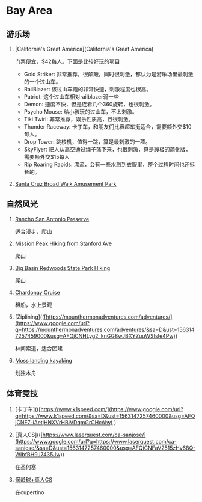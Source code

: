 # Bay Area



## 游乐场

1. [California's Great America](California's Great America)

   门票便宜，$42每人。下面是比较好玩的项目

   - Gold Striker: 非常推荐，很颠簸，同时很刺激，都认为是游乐场里最刺激的一个过山车。
   - RailBlazer: 该过山车跑的非常快速，刺激程度也很高。
   - Patriot: 这个过山车相对railblazer弱一些
   - Demon: 速度不快，但是连着几个360旋转，也很刺激。
   - Psycho Mouse: 给小孩玩的过山车，不太刺激。
   - Tiki Twirl: 非常推荐，娱乐性质高，且很刺激。
   - Thunder Raceway: 卡丁车，和朋友们比赛超车挺适合，需要额外交$10每人。
   - Drop Tower: 跳楼机，值得一跳，算是最刺激的一项。
   - SkyFlyer: 把人从高空通过绳子荡下来，也很刺激，算是蹦极的简化版，需要额外交$15每人
   - Rip Roaring Rapids: 漂流，会有一些水溅到衣服里，整个过程时间也还挺长的。

2. [Santa Cruz Broad Walk Amusement Park]([https://beachboardwalk.com/](https://www.google.com/url?q=https://beachboardwalk.com/&sa=D&ust=1563147257457000&usg=AFQjCNH-3OfcxvSokX51i_N2LWm6H1ivSA))

## 自然风光

1. [Rancho San Antonio Preserve]([https://www.openspace.org/preserves/rancho-san-antonio](https://www.google.com/url?q=https://www.openspace.org/preserves/rancho-san-antonio&sa=D&ust=1563147257458000&usg=AFQjCNFJqVZwwwL6mb3Yo9RDhrTtQvz3cw))

   适合漫步，爬山

2. [Mission Peak Hiking from Stanford Ave]([https://www.alltrails.com/trail/us/california/mission-peak-loop-from-stanford-avenue-staging-area](https://www.google.com/url?q=https://www.alltrails.com/trail/us/california/mission-peak-loop-from-stanford-avenue-staging-area&sa=D&ust=1563147257458000&usg=AFQjCNFgGbirrA38EfEyZOEjW65T9lKouw))

   爬山

3. [Big Basin Redwoods State Park Hiking](https://www.alltrails.com/parks/us/california/big-basin-redwoods-state-park)

   爬山

4. [Chardonay Cruise]([https://www.chardonnay.com/](https://www.google.com/url?q=https://www.chardonnay.com/&sa=D&ust=1563147257459000&usg=AFQjCNE_4B3hQzK5qosqQu3RLeOp-Uz5og))

   租船，水上景观

5. [Ziplining](([https://mounthermonadventures.com/adventures/](https://www.google.com/url?q=https://mounthermonadventures.com/adventures/&sa=D&ust=1563147257459000&usg=AFQjCNHLyg2_knGG8wJBXYZuuWSIsIe4Pw))

   林间索道，适合团建

6. [Moss landing kayaking]([https://www.kayakconnection.com/elkhorn-slough/](https://www.google.com/url?q=https://www.kayakconnection.com/elkhorn-slough/&sa=D&ust=1563147257460000&usg=AFQjCNFR_aYZ6SBg7_lKRQHQ2DR2n7EuEQ))

   划独木舟

## 体育竞技

1. [卡丁车](([https://www.k1speed.com/](https://www.google.com/url?q=https://www.k1speed.com/&sa=D&ust=1563147257460000&usg=AFQjCNF7-iAetjHNXVrHBIVDqmGrCHcAlw) )

2. [真人CS](([https://www.laserquest.com/ca-sanjose/](https://www.google.com/url?q=https://www.laserquest.com/ca-sanjose/&sa=D&ust=1563147257460000&usg=AFQjCNFaV2515zHv68Q-WIbfBH9J7435Jw))

   在圣何塞

3. [保龄球+真人CS]([https://www.bowlmor.com/location/bowlmor-cupertino](https://www.google.com/url?q=https://www.bowlmor.com/location/bowlmor-cupertino&sa=D&ust=1563147257461000&usg=AFQjCNE8_Z9I3ZNm2qgd5RUohCO3gd9g4g))

   在cupertino

